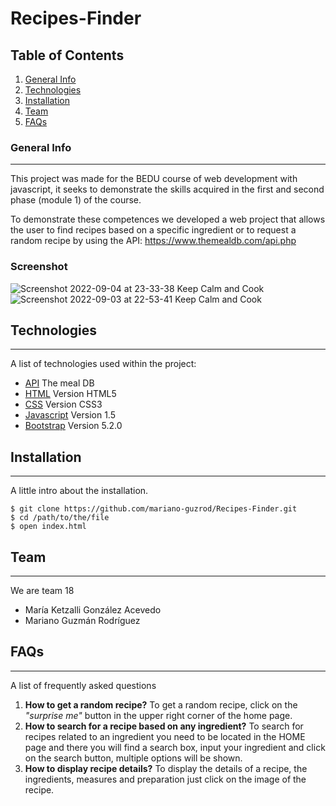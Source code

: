 # Recipes-Finder

## Table of Contents
1. [General Info](#general-info)
2. [Technologies](#technologies)
3. [Installation](#installation)
4. [Team](#team)
5. [FAQs](#faqs)
### General Info
***
This project was made for the BEDU course of web development with javascript, it seeks to demonstrate the skills acquired in the first and second phase (module 1) of the course.

To demonstrate these competences we developed a web project that allows the user to find recipes based on a specific ingredient or to request a random recipe by using the API: https://www.themealdb.com/api.php

### Screenshot
![Screenshot 2022-09-04 at 23-33-38 Keep Calm and Cook](https://user-images.githubusercontent.com/55233980/188361090-6b32178a-8f75-4f39-8d08-b3665267a44a.png)
![Screenshot 2022-09-03 at 22-53-41 Keep Calm and Cook](https://user-images.githubusercontent.com/55233980/188296560-5021c951-35e2-4a1f-b97a-3271ede5e921.png)
## Technologies
***
A list of technologies used within the project:
* [API](https://www.themealdb.com/) The meal DB
* [HTML](https://developer.mozilla.org/en-US/docs/Web/HTML) Version HTML5
* [CSS](https://developer.mozilla.org/en-US/docs/Web/CSS) Version CSS3
* [Javascript](https://developer.mozilla.org/en-US/docs/Web/JavaScript) Version 1.5
* [Bootstrap](https://getbootstrap.com/) Version 5.2.0
## Installation
***
A little intro about the installation. 
```
$ git clone https://github.com/mariano-guzrod/Recipes-Finder.git
$ cd /path/to/the/file
$ open index.html
```
## Team
***
We are team 18
* María Ketzalli González Acevedo
* Mariano Guzmán Rodríguez
## FAQs
***
A list of frequently asked questions
1. **How to get a random recipe?**
To get a random recipe, click on the _"surprise me"_ button in the upper right corner of the home page. 
2. **How to search for a recipe based on any ingredient?**
To search for recipes related to an ingredient you need to be located in the HOME page and there you will find a search box, input your ingredient and click on the search button, multiple options will be shown.
3. **How to display recipe details?**
To display the details of a recipe, the ingredients, measures and preparation just click on the image of the recipe.
